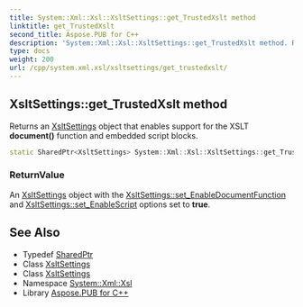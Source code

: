 ```yaml
---
title: System::Xml::Xsl::XsltSettings::get_TrustedXslt method
linktitle: get_TrustedXslt
second_title: Aspose.PUB for C++
description: 'System::Xml::Xsl::XsltSettings::get_TrustedXslt method. Returns an XsltSettings object that enables support for the XSLT document() function and embedded script blocks in C++.'
type: docs
weight: 200
url: /cpp/system.xml.xsl/xsltsettings/get_trustedxslt/
---
```

## XsltSettings::get_TrustedXslt method


Returns an [XsltSettings](../) object that enables support for the XSLT **document()** function and embedded script blocks.

```cpp
static SharedPtr<XsltSettings> System::Xml::Xsl::XsltSettings::get_TrustedXslt()
```


### ReturnValue

An [XsltSettings](../) object with the [XsltSettings::set_EnableDocumentFunction](../set_enabledocumentfunction/) and [XsltSettings::set_EnableScript](../set_enablescript/) options set to **true**.

## See Also

* Typedef [SharedPtr](../../../system/sharedptr/)
* Class [XsltSettings](../)
* Class [XsltSettings](../)
* Namespace [System::Xml::Xsl](../../)
* Library [Aspose.PUB for C++](../../../)
